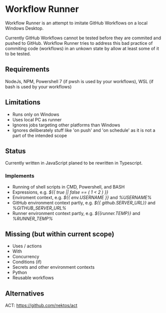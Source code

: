 # Workflow Runner
Workflow Runner is an attempt to imitate GitHub Workflows on a local Windows Desktop.

Currently GitHub Workflows cannot be tested before they are commited and pushed to GitHub.
Workflow Runner tries to address this bad practice of commiting code (workflows) in an unkown state by allow at least some of it to be tested.

## Requirements
NodeJs, NPM, Powershell 7 (if pwsh is used by your workflows), WSL (if bash is used by your workflows)

## Limitations
- Runs only on Windows
- Uses local PC as runner
- Ignores jobs targeting other platforms than Windows
- Ignores deliberately stuff like 'on push' and 'on schedule' as it is not a part of the intended scope

## Status
Currently written in JavaScript planed to be rewritten in Typescript.

### Implements
- Running of shell scripts in CMD, Powershell, and BASH
- Expressions, e.g. *${{ true || false == ( 1 < 2 ) }}*
- Enviroment context, e.g.  *${{ env.USERNAME }}* and *%USERNAME%*
- GitHub environment context partly, e.g. *${{ github.SERVER_URL}}* and *%GITHUB_SERVER_URL%* 
- Runner environment context partly, e.g. *${{runner.TEMP}}* and *%RUNNER_TEMP%*

## Missing (but within current scope)
- Uses / actions
- With
- Concurrency
- Conditions (if)
- Secrets and other environment contexts
- Python
- Reusable workflows

## Alternatives
ACT: https://github.com/nektos/act
